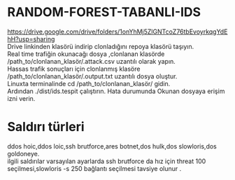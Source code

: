 # RANDOM-FOREST-TABANLI-IDS  
https://drive.google.com/drive/folders/1onYhMj5ZlGNTcoZ76tbEvoyrkqgYdEhH?usp=sharing  
Drive linkinden klasörü indirip clonladığını repoya klasörü taşıyın.  
Real time trafiğin okunacağı dosya ,clonlanan klasörde /path_to/clonlanan_klasör/.attack.csv uzantılı olarak yapın.  
Hassas trafik sonuçları için clonlanmış klasöre /path_to/clonlanan_klasör/.output.txt uzantılı dosya oluştur.  
Linuxta terminalinde cd  /path_to/clonlanan_klasör/ gidin.  
Ardından ./dist/ids.tespit çalıştırın. Hata durumunda  Okunan dosyaya erişim izni verin.  
# Saldırı türleri  
ddos hoic,ddos loic,ssh brutforce,ares botnet,dos hulk,dos slowloris,dos goldoneye.  
ilgili saldırılar varsayılan ayarlarda ssh brutforce da hız için threat 100 seçilmesi,slowloris -s 250 bağlantı seçilmesi tavsiye olunur .  
